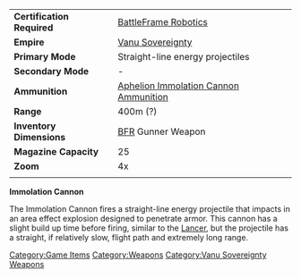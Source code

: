 |                            |                                                                                           |
|----------------------------|-------------------------------------------------------------------------------------------|
| **Certification Required** | [BattleFrame Robotics](BattleFrame_Robotics "wikilink")                                   |
| **Empire**                 | [Vanu Sovereignty](Vanu_Sovereignty "wikilink")                                           |
| **Primary Mode**           | Straight-line energy projectiles                                                          |
| **Secondary Mode**         | \-                                                                                        |
| **Ammunition**             | [Aphelion Immolation Cannon Ammunition](Aphelion_Immolation_Cannon_Ammunition "wikilink") |
| **Range**                  | 400m (?)                                                                                  |
| **Inventory Dimensions**   | [BFR](BFR "wikilink") Gunner Weapon                                                       |
| **Magazine Capacity**      | 25                                                                                        |
| **Zoom**                   | 4x                                                                                        |
|                            |                                                                                           |

**Immolation Cannon**

The Immolation Cannon fires a straight-line energy projectile that
impacts in an area effect explosion designed to penetrate armor. This
cannon has a slight build up time before firing, similar to the
[Lancer](Lancer "wikilink"), but the projectile has a straight, if
relatively slow, flight path and extremely long range.

[Category:Game Items](Category:Game_Items "wikilink")
[Category:Weapons](Category:Weapons "wikilink") [Category:Vanu
Sovereignty Weapons](Category:Vanu_Sovereignty_Weapons "wikilink")